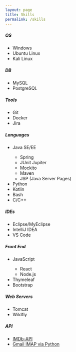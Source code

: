 ```yaml
---
layout: page
title: Skills
permalink: /skills
---
```


<div class="row justify-content-between">
<div class="col-md-4">

<h5>OS</h5>
<ul>
    <li>Windows</li>
    <li>Ubuntu Linux</li>
    <li>Kali Linux</li>
</ul>

<h5>DB</h5>
<ul>
    <li>MySQL</li>
    <li>PostgreSQL</li>
</ul>

<h5>Tools</h5>
<ul>
    <li>Git</li>
    <li>Docker</li>
    <li>Jira</li>
</ul>

</div>
<div class="col-md-4">

<h5>Languages</h5>
<ul>
    <li>Java SE/EE</li>
        <ul>
            <li>Spring</li>
            <li>JUnit Jupiter</li>   
            <li>Mockito</li>
            <li>Maven</li>
            <li>JSP (Java Server Pages)</li>
        </ul>
    <li>Python</li>
    <li>Kotlin</li>
    <li>Bash</li>
    <li>C/C++</li>
</ul>

<h5>IDEs</h5>
<ul>
    <li>Eclipse/MyEclipse</li>
    <li>IntelliJ IDEA</li>
    <li>VS Code</li>
</ul>

</div>
<div class="col-md-4">

<h5>Front End</h5>
<ul>
    <li>JavaScript</li>
    <ul>
        <li>React</li>
        <li>Node.js</li>
    </ul>
    <li>Thymeleaf</li>
    <li>Bootstrap</li>
</ul>

<h5>Web Servers</h5>
<ul>
    <li>Tomcat</li>
    <li>Wildfly</li>
</ul>

<h5>API</h5>
<ul>
    <li><a href="https://imdb-api.com">IMDb-API</a></li>
    <li><a href="https://www.tutorialspoint.com/python_network_programming/python_imap.htm">Gmail IMAP via Python</a></li>
</ul>
</div>
</div>